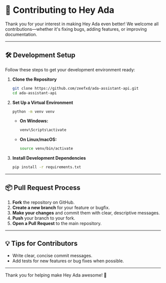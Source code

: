 # 🚀 Contributing to Hey Ada

Thank you for your interest in making Hey Ada even better! We welcome all contributions—whether it's fixing bugs, adding features, or improving documentation.

---

## 🛠️ Development Setup

Follow these steps to get your development environment ready:

1. **Clone the Repository**
    ```bash
    git clone https://github.com/zeefxd/ada-assistant-api.git
    cd ada-assistant-api
    ```

2. **Set Up a Virtual Environment**
    ```bash
    python -m venv venv
    ```
    - **On Windows:**
      ```bash
      venv\Scripts\activate
      ```
    - **On Linux/macOS:**
      ```bash
      source venv/bin/activate
      ```

3. **Install Development Dependencies**
    ```bash
    pip install -r requirements.txt
    ```

---

## 📦 Pull Request Process

1. **Fork** the repository on GitHub.
2. **Create a new branch** for your feature or bugfix.
3. **Make your changes** and commit them with clear, descriptive messages.
4. **Push** your branch to your fork.
5. **Open a Pull Request** to the main repository.

---

## 💡 Tips for Contributors

- Write clear, concise commit messages.
- Add tests for new features or bug fixes when possible.
---

Thank you for helping make Hey Ada awesome! 🙌